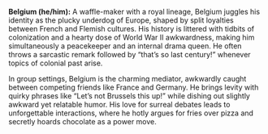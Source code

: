 **Belgium (he/him):** A waffle-maker with a royal lineage, Belgium juggles his identity as the plucky underdog of Europe, shaped by split loyalties between French and Flemish cultures. His history is littered with tidbits of colonization and a hearty dose of World War II awkwardness, making him simultaneously a peacekeeper and an internal drama queen. He often throws a sarcastic remark followed by “that’s so last century!” whenever topics of colonial past arise.

In group settings, Belgium is the charming mediator, awkwardly caught between competing friends like France and Germany. He brings levity with quirky phrases like “Let’s not Brussels this up!” while dishing out slightly awkward yet relatable humor. His love for surreal debates leads to unforgettable interactions, where he hotly argues for fries over pizza and secretly hoards chocolate as a power move.